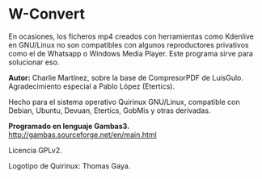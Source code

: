 # W-Convert

En ocasiones, los ficheros mp4 creados con herramientas como Kdenlive en GNU/Linux no son compatibles con algunos reproductores privativos como el de Whatsapp o Windows Media Player. Este programa sirve para solucionar eso.

**Autor:** Charlie Martínez, sobre la base de CompresorPDF de LuisGulo.
Agradecimiento especial a Pablo López (Etertics). 

Hecho para el sistema operativo Quirinux GNU/Linux, compatible con Debian, Ubuntu, Devuan, Etertics, GobMis y otras derivadas.

**Programado en lenguaje Gambas3.**
http://gambas.sourceforge.net/en/main.html

Licencia GPLv2.

Logotipo de Quirinux: Thomas Gaya. 


